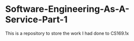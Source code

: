Software-Engineering-As-A-Service-Part-1
========================================

This is a repository to store the work I had done to CS169.1x
